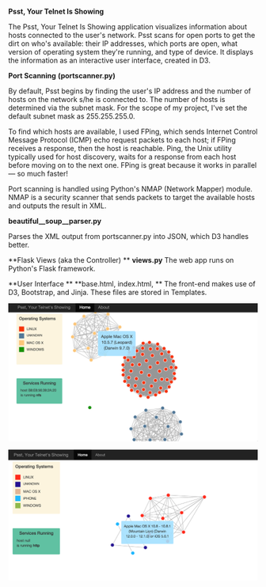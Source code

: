 **Psst, Your Telnet Is Showing**

The Psst, Your Telnet Is Showing application visualizes information about hosts connected to the user's network. Psst scans for open ports to get the dirt on who's available: their IP addresses, which ports are open, what version of operating system they're running, and type of device. It displays the information as an interactive user interface, created in D3. 

**Port Scanning**
**(portscanner.py)**

By default, Psst begins by finding the user's IP address and the number of hosts on the network s/he is connected to. The number of hosts is determined via the subnet mask. For the scope of my project, I've set the default subnet mask as 255.255.255.0. 

To find which hosts are available, I used FPing,  which sends Internet Control Message Protocol (ICMP) echo request packets to each host; if FPing receives a response, then the host is reachable. Ping, the Unix utility typically used for host discovery, waits for a response from each host before moving on to the next one. FPing is great because it works in parallel — so much faster! 

Port scanning is handled using Python's NMAP (Network Mapper) module. NMAP is a security scanner that sends packets to target the available hosts and outputs the result in XML. 

**beautiful__soup__parser.py**

Parses the XML output from portscanner.py into JSON, which D3 handles better.

**Flask Views (aka the Controller) **
**views.py**
The web app runs on Python's Flask framework. 

**User Interface **
**base.html, index.html, **
The front-end makes use of D3, Bootstrap, and Jinja. These files are stored in Templates. 

![busy-hb](static/img/hb-network.png)

![not-busy-hb](static/img/hb-today.png)


